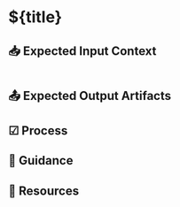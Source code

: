 # ${title}

## 📥 Expected Input Context

```xml
```

## 📤 Expected Output Artifacts

## ☑ Process

## 📝 Guidance

## 📎 Resources

